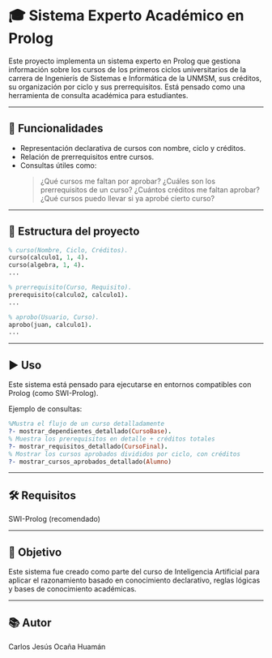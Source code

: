 # 🎓 Sistema Experto Académico en Prolog
Este proyecto implementa un sistema experto en Prolog que gestiona información sobre los cursos de los primeros ciclos universitarios de la carrera de Ingenierís de Sistemas e Informática de la UNMSM, sus créditos, su organización por ciclo y sus prerrequisitos. Está pensado como una herramienta de consulta académica para estudiantes.

---

## 🧠 Funcionalidades
- Representación declarativa de cursos con nombre, ciclo y créditos.
- Relación de prerrequisitos entre cursos.
- Consultas útiles como:
  > ¿Qué cursos me faltan por aprobar?
  > ¿Cuáles son los prerrequisitos de un curso?
  > ¿Cuántos créditos me faltan aprobar?
  > ¿Qué cursos puedo llevar si ya aprobé cierto curso?

---

## 📁 Estructura del proyecto
   ```prolog
  % curso(Nombre, Ciclo, Créditos).
  curso(calculo1, 1, 4).
  curso(algebra, 1, 4).
  ...
  
  % prerrequisito(Curso, Requisito).
  prerequisito(calculo2, calculo1).
  ...
  
  % aprobo(Usuario, Curso).
  aprobo(juan, calculo1).
  ...

```
---

## ▶️ Uso
Este sistema está pensado para ejecutarse en entornos compatibles con Prolog (como SWI-Prolog).

Ejemplo de consultas:
  ```prolog
  %Mustra el flujo de un curso detalladamente
  ?- mostrar_dependientes_detallado(CursoBase).
  % Muestra los prerequisitos en detalle + créditos totales
  ?- mostrar_requisitos_detallado(CursoFinal).
  % Mostrar los cursos aprobados divididos por ciclo, con créditos
  ?- mostrar_cursos_aprobados_detallado(Alumno)
  ```
---

## 🛠️ Requisitos
SWI-Prolog (recomendado)

---

## 🎯 Objetivo
Este sistema fue creado como parte del curso de Inteligencia Artificial para aplicar el razonamiento basado en conocimiento declarativo, reglas lógicas y bases de conocimiento académicas.

---

## 📚 Autor
Carlos Jesús Ocaña Huamán
